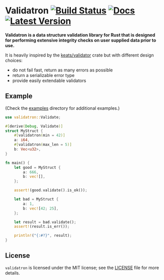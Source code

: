 # Validatron [![Build Status]][actions] [![Docs]][docs.rs] [![Latest Version]][crates.io]


[Build Status]: https://img.shields.io/github/workflow/status/serde-rs/serde/CI/master
[actions]: https://github.com/serde-rs/serde/actions?query=branch%3Amaster
[Docs]: https://docs.rs/validatron/badge.svg
[docs.rs]: https://docs.rs/validatron/
[Latest Version]: https://img.shields.io/crates/v/validatron.svg
[crates.io]: https://crates.io/crates/validatron


**Validatron is a data structure validation library for Rust that is designed for performing
extensive integrity checks on user supplied data prior to use.**

It is heavily inspired by the [keats/validator][1] crate but with different design choices:

- do not fail fast, return as many errors as possible
- return a serializable error type
- provide easily extendable validators

## Example

(Check the [examples](/validatron/examples) directory for additional examples.)

```rust
use validatron::Validate;

#[derive(Debug, Validate)]
struct MyStruct {
    #[validatron(min = 42)]
    a: i64,
    #[validatron(max_len = 5)]
    b: Vec<u32>,
}

fn main() {
    let good = MyStruct {
        a: 666,
        b: vec![],
    };

    assert!(good.validate().is_ok());

    let bad = MyStruct {
        a: 1,
        b: vec![42; 25],
    };

    let result = bad.validate();
    assert!(result.is_err());

    println!("{:#?}", result);
}
```

## License

`validatron` is licensed under the MIT license; see the [LICENSE](./LICENSE) file for more details.

[1]: https://github.com/Keats/validator
